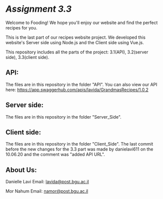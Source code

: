 # **_Assignment 3.3_**

Welcome to Fooding!
We hope you'll enjoy our website and find the perfect recipes for you.

This is the last part of our recipes website project.
We developed this website's Server side using Node.js and the Client side using Vue.js.

This repository includes all the parts of the project: 3.1(API), 3.2(server side), 3.3(client side).

## **API**:

The files are in this repository in the folder "API".
You can also view our API here:
https://app.swaggerhub.com/apis/lavida/GrandmasRecipes/1.0.2

## **Server side**:

The files are in this repository in the folder "Server_Side".

## **Client side**:

The files are in this repository in the folder "Client_Side".
The last commit before the new changes for the 3.3 part was made by danielavi611
on the 10.06.20 and the comment was "added API URL".

## About Us:

Danielle Lavi Email: lavida@post.bgu.ac.il

Mor Nahum Email: namor@post.bgu.ac.il
